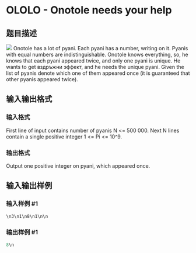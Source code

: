 # OLOLO - Onotole needs your help

## 题目描述

![](https://cdn.luogu.com.cn/upload/vjudge_pic/SP7742/d6306dea262f5f11fab6735e7beec8606d64cc7f.png) Onotole has a lot of pyani. Each pyani has a number, writing on it. Pyanis with equal numbers are indistinguishable. Onotole knows everything, so, he knows that each pyani appeared twice, and only one pyani is unique. He wants to get вздръжни эффект, and he needs the unique pyani. Given the list of pyanis denote which one of them appeared once (it is guaranteed that other pyanis appeared twice).

## 输入输出格式

### 输入格式

First line of input contains number of pyanis N <= 500 000. Next N lines contain a single positive integer 1 <= Pi <= 10^9.

### 输出格式

Output one positive integer on pyani, which appeared once.

## 输入输出样例

### 输入样例 #1

```cpp
\n3\n1\n8\n1\n\n
```


### 输出样例 #1

```cpp
8\n
```


